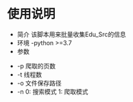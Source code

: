 # 使用说明
* 简介
     该脚本用来批量收集Edu_Src的信息
* 环境
-python >=3.7
* 参数
- -p      爬取的页数
- -t      线程数
- -o      文件保存路径
- -n      0: 搜索模式    1: 爬取模式
